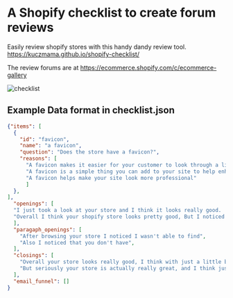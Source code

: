 # A Shopify checklist to create forum reviews

Easily review shopify stores with this handy dandy review tool. https://kuczmama.github.io/shopify-checklist/

The review forums are at https://ecommerce.shopify.com/c/ecommerce-gallery



![checklist](https://user-images.githubusercontent.com/5359580/47949487-39512b80-df87-11e8-8194-5f6a560129d6.png)


## Example Data format in checklist.json
```json
{"items": [
  {
    "id": "favicon",
    "name": "a favicon",
    "question": "Does the store have a favicon?",
    "reasons": [
      "A favicon makes it easier for your customer to look through a list of bookmarks and find your site",
      "A favicon is a simple thing you can add to your site to help enhance your brand",
      "A favicon helps make your site look more professional"
      ]
  },
],
  "openings": [
  "I just took a look at your store and I think it looks really good.  There are just a few minor things that I might consider changing",
  "Overall I think your shopify store looks pretty good, But I noticed a couple of things that you might consider adding.",
  ],
  "paragaph_openings": [
    "After browsing your store I noticed I wasn't able to find",
    "Also I noticed that you don't have",
  ],
  "closings": [
    "Overall your store looks really good, I think with just a little bit of time and effort you'll be able to create a really awesome store!",
    "But seriously your store is actually really great, and I think just a few minor tweaks could really go a long way.",
  ],
  "email_funnel": []
}
```

